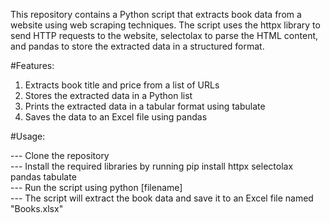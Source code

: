 This repository contains a Python script that extracts book data from a website using web scraping techniques. The script uses the httpx library to send HTTP requests to the website, selectolax to parse the HTML content, and pandas to store the extracted data in a structured format.  

#Features:

1. Extracts book title and price from a list of URLs  
2. Stores the extracted data in a Python list    
3. Prints the extracted data in a tabular format using tabulate  
4. Saves the data to an Excel file using pandas
   
#Usage:

--- Clone the repository  
--- Install the required libraries by running pip install httpx selectolax pandas tabulate  
--- Run the script using python [filename]  
--- The script will extract the book data and save it to an Excel file named "Books.xlsx"
